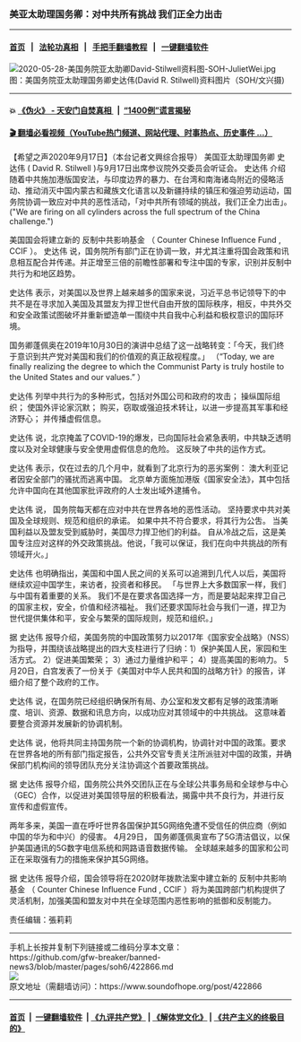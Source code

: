 ### 美亚太助理国务卿：对中共所有挑战 我们正全力出击
------------------------

#### [首页](https://github.com/gfw-breaker/banned-news3/blob/master/README.md) &nbsp;&nbsp;|&nbsp;&nbsp; [法轮功真相](https://github.com/begood0513/basic/blob/master/README.md)  &nbsp;&nbsp;|&nbsp;&nbsp; [手把手翻墙教程](https://github.com/gfw-breaker/guides/wiki)  &nbsp;&nbsp;|&nbsp;&nbsp; [一键翻墙软件](https://github.com/gfw-breaker/nogfw/blob/master/README.md)  



<div><img alt="2020-05-28-美国务院亚太助卿David-Stilwell资料图-SOH-JulietWei.jpg" src="https://img.soundofhope.org/2020-09/1600379706128.jpg"/>
<br/><figcaption class="caption">
 图：美国务院亚太助理国务卿史达伟(David R. Stilwell)资料图片（SOH/文兴摄)
</figcaption></div><hr/>

#### 💥 [《伪火》 - 天安门自焚真相 ](http://158.247.195.190:10000/videos/blog/weihuo.html)&nbsp; |&nbsp; [“1400例”谎言揭秘  ](http://158.247.195.190:10000/videos/blog/jiexi1400.html)

#### [ 🎬  翻墙必看视频（YouTube热门频道、网站代理、时事热点、历史事件 ...）](https://github.com/gfw-breaker/links/blob/master/banned.md)

<div><div class="Content__Wrapper sc-1bvya0-0 grZQxZ">
 <p class="meta-top">
  <span class="meta">
   【希望之声2020年9月17日】（本台记者文興综合报导）
  </span>
  <ok href="/term/377992">
   美国亚太助理国务卿
  </ok>
  <ok href="/term/326110">
   史达伟
  </ok>
  (
  <ok href="/term/202522">
   David R. Stilwell
  </ok>
  )与9月17日出席参议院外交委员会听证会。
  <ok href="/term/326110">
   史达伟
  </ok>
  介绍随着中共施加港版国安法，与印度边界的暴力、在台湾和南海诸岛附近的侵略活动、推动消灭中国内蒙古和藏族文化语言以及新疆持续的镇压和强迫劳动运动，国务院协调一致应对中共的恶性活动，「对中共所有领域的挑战，我们正全力出击」。("We are firing on all cylinders across the full spectrum of the China challenge.")
 </p>
 <p>
  美国国会将建立新的
  <ok href="/term/377998">
   反制中共影响基金
  </ok>
  （
  <ok href="/term/378001">
   Counter Chinese Influence Fund
  </ok>
  ,
  <ok href="/term/378004">
   CCIF
  </ok>
  ）。
  <ok href="/term/326110">
   史达伟
  </ok>
  说，国务院所有部门正在协调一致，并尤其注重将国会政策和讯息相互配合并传递。并正增至三倍的前瞻性部署和专注中国的专家，识别并反制中共行为和地区趋势。
 </p>
 <div class="AD_Embed__Wrap-sc-1xslmin-0 igMuqX module desktop">
  <div>
  </div>
 </div>
 <p>
  <ok href="/term/326110">
   史达伟
  </ok>
  表示，对美国以及世界上越来越多的国家来说，习近平总书记领导下的中共不是在寻求加入美国及其盟友为捍卫世代自由开放的国际秩序，相反，中共外交和安全政策试图破坏并重新塑造单一围绕中共自我中心利益和极权意识的国际环境。
 </p>
 <p>
  国务卿蓬佩奥在2019年10月30日的演讲中总结了这一战略转变：「今天，我们终于意识到共产党对美国和我们的价值观的真正敌视程度。」 （“Today, we are finally realizing the degree to which the Communist Party is truly hostile to the United States and our values.” ）
 </p>
 <p>
  <ok href="/term/326110">
   史达伟
  </ok>
  列举中共行为的多种形式，包括对外国公司和政府的攻击； 操纵国际组织； 使国外评论家沉默； 购买，窃取或强迫技术转让，以进一步提高其军事和经济野心； 并传播虚假信息。
 </p>
 <p>
  <ok href="/term/326110">
   史达伟
  </ok>
  说，北京掩盖了COVID-19的爆发，已向国际社会紧急表明，中共缺乏透明度以及对全球健康与安全使用虚假信息的危险。 这反映了中共的运作方式。
 </p>
 <p>
  <ok href="/term/326110">
   史达伟
  </ok>
  表示，仅在过去的几个月中，就看到了北京行为的恶劣案例： 澳大利亚记者因安全部门的骚扰而逃离中国。 北京单方面施加港版《国家安全法》，其中包括允许中国向在其他国家批评政府的人士发出域外逮捕令。
 </p>
 <p>
  <ok href="/term/326110">
   史达伟
  </ok>
  说， 国务院每天都在应对中共在世界各地的恶性活动。 坚持要求中共对美国及全球规则、规范和组织的承诺。 如果中共不符合要求，将其行为公吿。 当美国利益以及盟友受到威胁时，美国尽力捍卫他们的利益。 自从冷战之后，这是美国专注应对这样的外交政策挑战。他说，「我可以保证，我们在向中共挑战的所有领域开火。」
 </p>
 <p>
  <ok href="/term/326110">
   史达伟
  </ok>
  也明确指出，美国和中国人民之间的关系可以追溯到几代人以后，美国将继续欢迎中国学生，来访者，投资者和移民。 「与世界上大多数国家一样，我们与中国有着重要的关系。 我们不是在要求各国选择一方，而是要站起来捍卫自己的国家主权，安全，价值和经济福祉。 我们还要求国际社会与我们一道，捍卫为世代提供集体和平，安全与繁荣的国际规则，规范和组织。」
 </p>
 <p>
  据
  <ok href="/term/326110">
   史达伟
  </ok>
  报导介绍，美国务院的中国政策努力以2017年《国家安全战略》（NSS）为指导，并围绕该战略提出的四大支柱进行了归纳：1）保护美国人民，家园和生活方式。 2）促进美国繁荣； 3）通过力量维护和平； 4）提高美国的影响力。 5月20日，白宫发表了一份关于《美国对中华人民共和国的战略方针》的报告，详细介绍了整个政府的工作。
 </p>
 <div class="AD_Embed__Wrap-sc-1xslmin-0 igMuqX module desktop">
  <div>
  </div>
 </div>
 <p>
  <ok href="/term/326110">
   史达伟
  </ok>
  说，在国务院已经组织确保所有局、办公室和发文都有足够的政策清晰度、培训、资源、数据和讯息方向，以成功应对其领域中的中共挑战。 这意味着要整合资源并发展新的协调机制。
 </p>
 <p>
  <ok href="/term/326110">
   史达伟
  </ok>
  说，他将共同主持国务院一个新的协调机构，协调针对中国的政策。要求在世界各地的所有部门指定报告，公共外交官专责关注所派驻对中国的政策，并确保部门机构间的领导团队充分关注协调这个首要政策挑战。
 </p>
 <p>
  据
  <ok href="/term/326110">
   史达伟
  </ok>
  报导介绍，国务院公共外交团队正在与全球公共事务局和全球参与中心（GEC）合作，以促进对美国领导层的积极看法，揭露中共不良行为，并进行反宣传和虚假宣传。
 </p>
 <p>
  两年多来，美国一直在呼吁世界各国保护其5G网络免遭不受信任的供应商（例如中国的华为和中兴）的侵害。 4月29日， 国务卿蓬佩奥宣布了5G清洁倡议，以保护美国通讯的5G数字电信系统和网路语音数据传输。 全球越来越多的国家和公司正在采取强有力的措施来保护其5G网络。
 </p>
 <p>
  据
  <ok href="/term/326110">
   史达伟
  </ok>
  报导介绍，国会领导将在2020财年拨款法案中建立新的
  <ok href="/term/377998">
   反制中共影响基金
  </ok>
  （
  <ok href="/term/378001">
   Counter Chinese Influence Fund
  </ok>
  ,
  <ok href="/term/378004">
   CCIF
  </ok>
  ）将为美国跨部门机构提供了灵活机制，加强美国和盟友对中共在全球范围内恶性影响的抵御和反制能力。
 </p>
 <p class="meta-btm">
  责任编辑：張莉莉
 </p>
</div>
</div>
<hr/>
手机上长按并复制下列链接或二维码分享本文章：<br/>
https://github.com/gfw-breaker/banned-news3/blob/master/pages/soh6/422866.md <br/>
<a href='https://github.com/gfw-breaker/banned-news3/blob/master/pages/soh6/422866.md'><img src='https://github.com/gfw-breaker/banned-news3/blob/master/pages/soh6/422866.md.png'/></a> <br/>
原文地址（需翻墙访问）：https://www.soundofhope.org/post/422866


------------------------
#### [首页](https://github.com/gfw-breaker/banned-news3/blob/master/README.md) &nbsp;|&nbsp; [一键翻墙软件](https://github.com/gfw-breaker/nogfw/blob/master/README.md) &nbsp;| [《九评共产党》](https://github.com/gfw-breaker/9ping.md/blob/master/README.md#九评之一评共产党是什么) | [《解体党文化》](https://github.com/gfw-breaker/jtdwh.md/blob/master/README.md) | [《共产主义的终极目的》](https://github.com/gfw-breaker/gczydzjmd.md/blob/master/README.md)


<img src='http://gfw-breaker.win/banned-news3/pages/soh6/422866.md' width='0px' height='0px'/>